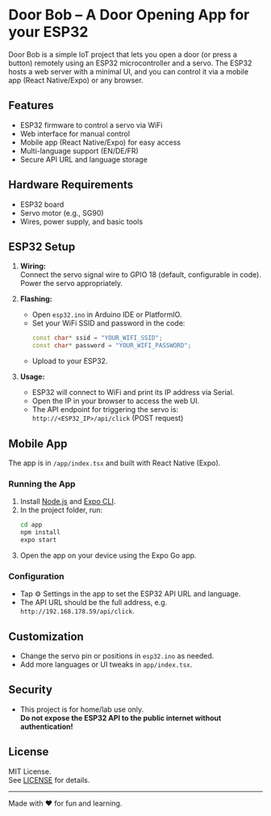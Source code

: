 # Door Bob – A Door Opening App for your ESP32

Door Bob is a simple IoT project that lets you open a door (or press a button) remotely using an ESP32 microcontroller and a servo. The ESP32 hosts a web server with a minimal UI, and you can control it via a mobile app (React Native/Expo) or any browser.

## Features

- ESP32 firmware to control a servo via WiFi
- Web interface for manual control
- Mobile app (React Native/Expo) for easy access
- Multi-language support (EN/DE/FR)
- Secure API URL and language storage

## Hardware Requirements

- ESP32 board
- Servo motor (e.g., SG90)
- Wires, power supply, and basic tools

## ESP32 Setup

1. **Wiring:**  
   Connect the servo signal wire to GPIO 18 (default, configurable in code).  
   Power the servo appropriately.

2. **Flashing:**  
   - Open `esp32.ino` in Arduino IDE or PlatformIO.
   - Set your WiFi SSID and password in the code:
     ```cpp
     const char* ssid = "YOUR_WIFI_SSID";
     const char* password = "YOUR_WIFI_PASSWORD";
     ```
   - Upload to your ESP32.

3. **Usage:**  
   - ESP32 will connect to WiFi and print its IP address via Serial.
   - Open the IP in your browser to access the web UI.
   - The API endpoint for triggering the servo is:  
     `http://<ESP32_IP>/api/click` (POST request)

## Mobile App

The app is in `/app/index.tsx` and built with React Native (Expo).

### Running the App

1. Install [Node.js](https://nodejs.org/) and [Expo CLI](https://docs.expo.dev/get-started/installation/).
2. In the project folder, run:
   ```sh
   cd app
   npm install
   expo start
   ```
3. Open the app on your device using the Expo Go app.

### Configuration

- Tap ⚙️ Settings in the app to set the ESP32 API URL and language.
- The API URL should be the full address, e.g. `http://192.168.178.59/api/click`.

## Customization

- Change the servo pin or positions in `esp32.ino` as needed.
- Add more languages or UI tweaks in `app/index.tsx`.

## Security

- This project is for home/lab use only.  
  **Do not expose the ESP32 API to the public internet without authentication!**

## License

MIT License.  
See [LICENSE](LICENSE) for details.

---
Made with ❤️ for fun and learning.
